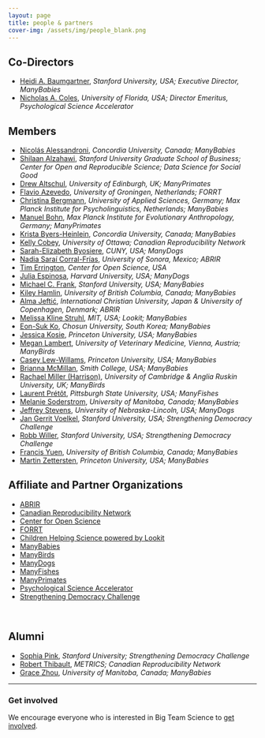 ```yaml
---
layout: page
title: people & partners
cover-img: /assets/img/people_blank.png
---
```



## Co-Directors
* [Heidi A. Baumgartner](https://profiles.stanford.edu/heidi-baumgartner), *Stanford University, USA; Executive Director, ManyBabies*
* [Nicholas A. Coles](https://scholars.ufl.edu/ncoles), *University of Florida, USA; Director Emeritus, Psychological Science Accelerator*


## Members
* [Nicolás Alessandroni](http://infantresearch.ca/team), *Concordia University, Canada; ManyBabies*
* [Shilaan Alzahawi](https://shilaan.rbind.io), *Stanford University Graduate School of Business; Center for Open and Reproducible Science; Data Science for Social Good*
* [Drew Altschul](https://www.ed.ac.uk/profile/drewmaltschul), *University of Edinburgh, UK; ManyPrimates*
* [Flavio Azevedo](http://flavioazevedo.com/about), *University of Groningen, Netherlands; FORRT*
* [Christina Bergmann](https://www.mpi.nl/people/bergmann-christina), *University of Applied Sciences, Germany; Max Planck Institute for Psycholinguistics, Netherlands; ManyBabies*
* [Manuel Bohn](https://manuelbohn.github.io/), *Max Planck Institute for Evolutionary Anthropology, Germany; ManyPrimates*
* [Krista Byers-Heinlein](https://www.concordia.ca/artsci/psychology/faculty.html?fpid=krista-byers-heinlein), *Concordia University, Canada; ManyBabies*
* [Kelly Cobey](https://www.ottawaheart.ca/profile/cobey-kelly), *University of Ottawa; Canadian Reproducibility Network*
* [Sarah-Elizabeth Byosiere](https://www.gc.cuny.edu/people/sarah-elizabeth-byosiere), *CUNY, USA; ManyDogs*
* [Nadia Saraí Corral-Frías](https://investigadores.unison.mx/en/persons/nadia-sarai-corral-frias), *University of Sonora, Mexico; ABRIR*
* [Tim Errington](https://osf.io/alh38/), *Center for Open Science, USA*
* [Julia Espinosa](https://sites.google.com/view/jespinosa), *Harvard University, USA; ManyDogs*
* [Michael C. Frank](https://web.stanford.edu/~mcfrank/), *Stanford University, USA; ManyBabies*
* [Kiley Hamlin](https://psych.ubc.ca/profile/kiley-hamlin/), *University of British Columbia, Canada; ManyBabies*
* [Alma Jeftić](https://scholar.google.com/citations?hl=hr&user=oXBgT5IAAAAJ&scilu=&scisig=AMD79ooAAAAAXq25diM285kFt1dt_PGpX5fStWUWAcr_&gmla=AJsN-F77VWP7ByzcKTeyKVUFBEMMrhEt1Oo28IneH9WUpDk0B8NXc_lMDD_rBcEoIkFrjqcrXFdc9Sx4lPeyYZITuPtGSBZFo_qzJ_6zHHdLvyqPFT2_DOqdlWrWqliUGZ4r44PD6ELr&sciund=14116810897412037656), *International Christian University, Japan & University of Copenhagen, Denmark; ABRIR*
* [Melissa Kline Struhl](http://www.melissaklinestruhl.com), *MIT, USA; Lookit; ManyBabies*
* [Eon-Suk Ko](https://sites.google.com/site/eonsuk/), *Chosun University, South Korea; ManyBabies*
* [Jessica Kosie](https://jkosie.github.io), *Princeton University, USA; ManyBabies*
* [Megan Lambert](https://www.researchgate.net/profile/Megan-Lambert), *University of Veterinary Medicine, Vienna, Austria; ManyBirds*
* [Casey Lew-Willams](https://psych.princeton.edu/person/casey-lew-williams), *Princeton University, USA; ManyBabies*
* [Brianna McMillan](https://www.smith.edu/academics/faculty/brianna-mcmillan), *Smith College, USA; ManyBabies*
* [Rachael Miller (Harrison)](https://www.drrachaelmiller.com/), *University of Cambridge & Anglia Ruskin University, UK; ManyBirds*
* [Laurent Prétôt](https://www.pittstate.edu/education/psychology-and-counseling/faculty-and-staff/laurent-pr%C3%A9t%C3%B4t.html), *Pittsburgh State University, USA; ManyFishes*
* [Melanie Soderstrom](https://home.cc.umanitoba.ca/~soderstr/), *University of Manitoba, Canada; ManyBabies*
* [Jeffrey Stevens](https://dogcog.unl.edu/people), *University of Nebraska-Lincoln, USA; ManyDogs*
* [Jan Gerrit Voelkel](https://sociology.stanford.edu/people/jan-gerrit-voelkel), *Stanford University, USA; Strengthening Democracy Challenge*
* [Robb Willer](https://sociology.stanford.edu/people/robb-willer), *Stanford University, USA; Strengthening Democracy Challenge*
* [Francis Yuen](https://cic.psych.ubc.ca/), *University of British Columbia, Canada; ManyBabies*
* [Martin Zettersten](https://mzettersten.github.io), *Princeton University, USA; ManyBabies*



## Affiliate and Partner Organizations
* [ABRIR](https://abrirpsy.org/)
* [Canadian Reproducibility Network](https://carn-recar.ca/)
* [Center for Open Science](https://www.cos.io/)
* [FORRT](https://forrt.org/)
* [Children Helping Science powered by Lookit](https://lookit.mit.edu)
* [ManyBabies](manybabies.github.io)
* [ManyBirds](http://themanybirds.com)
* [ManyDogs](https://manydogsproject.github.io)
* [ManyFishes](https://twitter.com/TheManyFishes)
* [ManyPrimates](https://manyprimates.github.io)
* [Psychological Science Accelerator](https://psysciacc.org)
* [Strengthening Democracy Challenge](https://www.strengtheningdemocracychallenge.org)
<br>


## Alumni
* [Sophia Pink](http://www.sophiapink.com), *Stanford University; Strengthening Democracy Challenge*
* [Robert Thibault](https://www.robert-thibault.com/), *METRICS; Canadian Reproducibility Network*
* [Grace Zhou](https://manybabies.github.io/people/), *University of Manitoba, Canada; ManyBabies*


***

### Get involved
We encourage everyone who is interested in Big Team Science to [get involved]({{site.baseurl}}/get_involved/).


